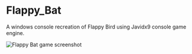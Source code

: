 # Flappy_Bat

A windows console recreation of Flappy Bird using Javidx9 console game engine.

![Flappy Bat game screenshot](images/playing.jpg)
